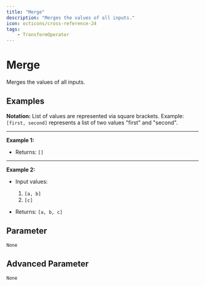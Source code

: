 ```yaml
---
title: "Merge"
description: "Merges the values of all inputs."
icon: octicons/cross-reference-24
tags: 
    - TransformOperator
---
```

# Merge
<!-- This file was generated - DO NOT CHANGE IT MANUALLY -->



Merges the values of all inputs.

## Examples

**Notation:** List of values are represented via square brackets. Example: `[first, second]` represents a list of two values "first" and "second".

---
**Example 1:**

* Returns: `[]`


---
**Example 2:**

* Input values:
    1. `[a, b]`
    2. `[c]`

* Returns: `[a, b, c]`




## Parameter

`None`

## Advanced Parameter

`None`